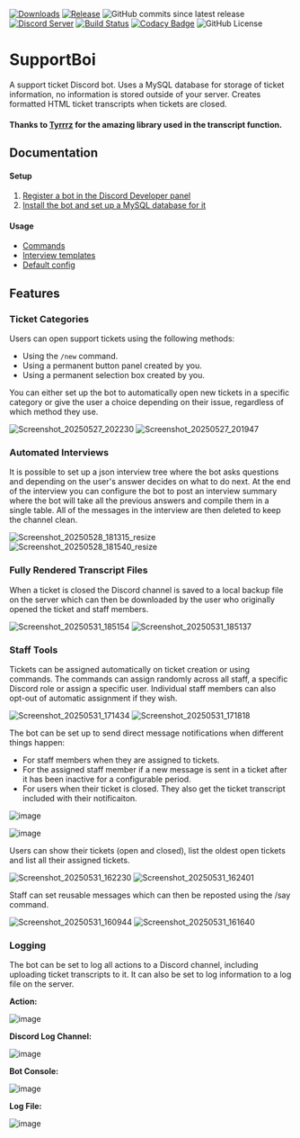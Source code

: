 [![Downloads](https://img.shields.io/github/downloads/KarlOfDuty/SupportBoi/total.svg)](https://github.com/KarlOfDuty/SupportBoi/releases) [![Release](https://img.shields.io/github/release/KarlofDuty/SupportBoi.svg)](https://github.com/KarlOfDuty/SupportBoi/releases) ![GitHub commits since latest release](https://img.shields.io/github/commits-since/karlofduty/supportboi/latest) [![Discord Server](https://img.shields.io/discord/430468637183442945.svg?label=discord)](https://discord.gg/C5qMvkj) [![Build Status](https://jenkins.karlofduty.com/job/DiscordBots/job/SupportBoi/job/main/badge/icon)](https://jenkins.karlofduty.com/blue/organizations/jenkins/DiscordBots%2FSupportBoi/activity) [![Codacy Badge](https://app.codacy.com/project/badge/Grade/756c69228dba49d78556fc464275e141)](https://app.codacy.com/gh/KarlOfDuty/SupportBoi/dashboard) ![GitHub License](https://img.shields.io/github/license/karlofduty/supportboi)
# SupportBoi

A support ticket Discord bot. Uses a MySQL database for storage of ticket information, no information is stored outside of your server. Creates formatted HTML ticket transcripts when tickets are closed.

#### Thanks to [Tyrrrz](https://github.com/Tyrrrz/DiscordChatExporter) for the amazing library used in the transcript function.

## Documentation

#### Setup

1. [Register a bot in the Discord Developer panel](docs/RegisterBotApplication.md)
2. [Install the bot and set up a MySQL database for it](docs/Installation.md)

#### Usage

- [Commands](./docs/Commands.md)
- [Interview templates](./docs/InterviewTemplates.md)
- [Default config](./default_config.yml)

## Features

### Ticket Categories

Users can open support tickets using the following methods:
- Using the `/new` command.
- Using a permanent button panel created by you.
- Using a permanent selection box created by you.

You can either set up the bot to automatically open new tickets in a specific category or give the user a choice depending on their issue, regardless of which method they use.

![Screenshot_20250527_202230](https://github.com/user-attachments/assets/20efc8d5-2f86-4001-ae72-844e51ccfd5c) ![Screenshot_20250527_201947](https://github.com/user-attachments/assets/877e94aa-be0c-4e82-9c68-5998ba008710)


### Automated Interviews

It is possible to set up a json interview tree where the bot asks questions and depending on the user's answer decides on what to do next. At the end of the interview you can configure the bot to post an interview summary where the bot will take all the previous answers and compile them in a single table. All of the messages in the interview are then deleted to keep the channel clean.

![Screenshot_20250528_181315_resize](https://github.com/user-attachments/assets/03aebd85-16fb-4277-b491-d01c33f51ea6) ![Screenshot_20250528_181540_resize](https://github.com/user-attachments/assets/89990915-b3c7-44f5-9bf8-6d14f3698421)


### Fully Rendered Transcript Files

When a ticket is closed the Discord channel is saved to a local backup file on the server which can then be downloaded by the user who originally opened the ticket and staff members.

![Screenshot_20250531_185154](https://github.com/user-attachments/assets/2a4ad3cf-8abf-4c94-b71e-56c9daf51389) ![Screenshot_20250531_185137](https://github.com/user-attachments/assets/0e9129c4-4911-47ec-90de-ff1db9cc0baa)


### Staff Tools

Tickets can be assigned automatically on ticket creation or using commands. The commands can assign randomly across all staff, a specific Discord role or assign a specific user. Individual staff members can also opt-out of automatic assignment if they wish.

![Screenshot_20250531_171434](https://github.com/user-attachments/assets/9522ed65-5ac5-401d-8b18-9a14fe2ebfee) ![Screenshot_20250531_171818](https://github.com/user-attachments/assets/20fb5df5-bb60-4cd3-b475-cd2bd38cb475)

The bot can be set up to send direct message notifications when different things happen:
- For staff members when they are assigned to tickets.
- For the assigned staff member if a new message is sent in a ticket after it has been inactive for a configurable period.
- For users when their ticket is closed. They also get the ticket transcript included with their notificaiton.

![image](https://github.com/user-attachments/assets/c5ac4000-701f-4cbd-86a8-e521a72d98f3)

![image](https://github.com/user-attachments/assets/37c804a0-d273-43df-a160-77f91b89fcdd) 

Users can show their tickets (open and closed), list the oldest open tickets and list all their assigned tickets.

![Screenshot_20250531_162230](https://github.com/user-attachments/assets/4b7a1fa4-6910-4e8b-ba43-596ddd5ff681) ![Screenshot_20250531_162401](https://github.com/user-attachments/assets/a8ca2d70-4f12-4f79-904b-96650c2096f4)





Staff can set reusable messages which can then be reposted using the /say command.

![Screenshot_20250531_160944](https://github.com/user-attachments/assets/59cc1c36-9d5f-427c-ad18-ac25e9b48787) ![Screenshot_20250531_161640](https://github.com/user-attachments/assets/920415bc-002e-490b-9447-e863d4c3b1c4)


### Logging

The bot can be set to log all actions to a Discord channel, including uploading ticket transcripts to it. It can also be set to log information to a log file on the server.

**Action:**

![image](https://github.com/user-attachments/assets/6baca401-d925-4632-a92d-9731dad0f60c)

**Discord Log Channel:**

![image](https://github.com/user-attachments/assets/21ff12f1-1fb9-42db-92ce-413a8e9aaf31)

**Bot Console:**

![image](https://github.com/user-attachments/assets/4b289b11-3896-4b74-85f1-969cf70bf529)

**Log File:**

![image](https://github.com/user-attachments/assets/b77b0587-5a33-4b99-ac2e-4955a415bace)

